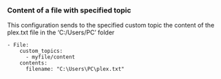 ### Content of a file with specified topic

This configuration sends to the specified custom topic the content of the plex.txt file in the ‘C:/Users/PC’ folder

```
- File:
    custom_topics:
      - myfile/content
    contents:
      filename: "C:\Users\PC\plex.txt"
```